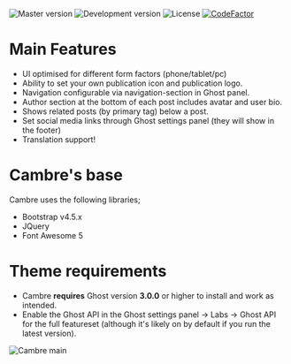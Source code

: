 ![Master version](https://img.shields.io/github/package-json/v/Canitia/cambre/master?style=flat-square)
![Development version](https://img.shields.io/github/package-json/v/Canitia/cambre/dev?style=flat-square)
![License](https://img.shields.io/github/license/Canitia/cambre?style=flat-square)
[![CodeFactor](https://www.codefactor.io/repository/github/canitia/larua/badge)](https://www.codefactor.io/repository/github/canitia/cambre)

# Main Features
- UI optimised for different form factors (phone/tablet/pc)
- Ability to set your own publication icon and publication logo.
- Navigation configurable via navigation-section in Ghost panel.
- Author section at the bottom of each post includes avatar and user bio.
- Shows related posts (by primary tag) below a post.
- Set social media links through Ghost settings panel (they will show in the footer)
- Translation support!

# Cambre's base
Cambre uses the following libraries;
- Bootstrap v4.5.x
- JQuery
- Font Awesome 5

# Theme requirements
- Cambre **requires** Ghost version **3.0.0** or higher to install and work as intended. 
- Enable the Ghost API in the Ghost settings panel -> Labs -> Ghost API for the full featureset (although it's likely on by default if you run the latest version).

![Cambre main](https://github.com/canitia/cambre/raw/master/assets/screenshot-desktop.png)